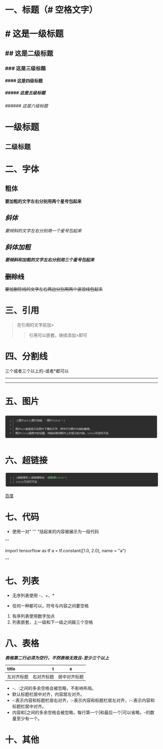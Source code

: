 # 一、标题（# 空格文字）
# # 这是一级标题
## ## 这是二级标题
### ### 这是三级标题
#### #### 这是四级标题
##### ##### 这是五级标题
###### ###### 这是六级标题
一级标题
=
二级标题
-

# 二、字体
## **粗体**
**要加粗的文字左右分别用两个星号包起来**
## *斜体*
*要倾斜的文字左右分别用一个星号包起来*
## ***斜体加粗***
***要倾斜和加粗的文字左右分别用三个星号包起来***
## ~~删除线~~
~~要加删除线的文字左右两边分别用两个波浪线包起来~~

# 三、引用
>在引用的文字前加>
>>引用可以嵌套，继续添加>即可

# 四、分割线
三个或者三个以上的-或者*都可以
***
-----
# 五、图片
![添加图片语法](pictures/picture.png "添加图片的语法" )

# 六、超链接
![超链接语法](pictures/p1.png)

[百度](http://baidu.com)

# 七、代码
- 使用一对" ''' "括起来的内容被展示为一段代码

'''

import tensorflow as tf
a = tf.constant([1.0, 2.0], name = "a")

'''
# 七、列表
- 无序列表使用 -、+、*
+ 任何一种都可以，符号与内容之间要空格
1. 有序列表使用数字加点
2. 列表嵌套，上一级和下一级之间敲三个空格
       
# 八、表格
***表格第二行必须为空行，不然表格无效且-至少三个以上***
 
 title|t|e
|:----|----:|:---:|
|左对齐标题|右对齐标题|居中对齐标题|
- -、:之间的多余空格会被忽略，不影响布局。
- 默认标题栏居中对齐，内容居左对齐。
- -:表示内容和标题栏居右对齐，:-表示内容和标题栏居左对齐，:-:表示内容和标题栏居中对齐。
- 内容和|之间的多余空格会被忽略，每行第一个|和最后一个|可以省略，-的数量至少有一个。

十、其他
==========================


 





